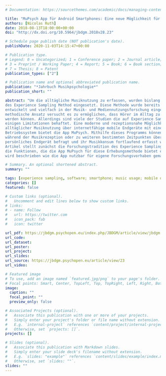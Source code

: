 ```yaml
---
# Documentation: https://sourcethemes.com/academic/docs/managing-content/

title: "MuPsych App für Android Smartphones: Eine neue Möglichkeit für music experience sampling (MuPsych App for Android smartphones: A new approach for music experience sampling)"
authors: [Nicolas Ruth]
date: 2018-08-13T18:00:00+00:00
doi: "http://dx.doi.org/10.5964/jbdgm.2018v28.23"

# Schedule page publish date (NOT publication's date).
publishDate: 2020-11-03T14:15:47+00:00

# Publication type.
# Legend: 0 = Uncategorized; 1 = Conference paper; 2 = Journal article;
# 3 = Preprint / Working Paper; 4 = Report; 5 = Book; 6 = Book section;
# 7 = Thesis; 8 = Patent
publication_types: ["2"]

# Publication name and optional abbreviated publication name.
publication: "*Jahrbuch Musikpsychologie*"
publication_short: ""

abstract: "Um die alltägliche Musiknutzung zu erfassen, wurden bislang verschiedene Ansätze 
des Experience Sampling Method eingesetzt. Diese Methode wurde bereits in den 1980er Jahren 
entwickelt und vielfach in der Musik- und Mediennutzungsforschung eingesetzt. Dieser 
methodische Ansatz versucht es zu ermöglichen, dass Hörer im Alltag zu ihrem Konsum befragt 
werden können. Allerdings sind viele der Studien die auf Experience Sampling beruhen mit 
einigen Limitationen behaftet. Eine moderne und rezeptionsnahe Möglichkeit für die Messung 
alltäglicher Musiknutzung über internetfähige mobile Endgeräte mit einem Android 
Betriebssystem bietet die App MuPsych. Mithilfe dieses Programms können Nutzer direkt 
während der Musikrezeption oder zu weiteren bestimmten Zeitpunkten über ihr eigenes 
persönliches Endgerät befragt und ihr Musikkonsum fortlaufend erfasst werden. Der vorliegende 
Artikel stellt zunächst die Forschungstradition des Experience Sampling kurz dar, um dann auf 
die Funktionen, die die App MuPsych für diese Erhebungsmethode bietet einzugehen. Schließlich 
wird beschrieben wie die App nutzbar für eigene Forschungsvorhaben gemacht werden kann."

# Summary. An optional shortened abstract.
summary: ""

tags: [experience sampling, software; smartphone; music usage; mobile devices]
categories: []
featured: false

# Custom links (optional).
#   Uncomment and edit lines below to show custom links.
# links:
# - name: Follow
#   url: https://twitter.com
#   icon_pack: fab
#   icon: twitter

url_pdf: https://jbdgm.psychopen.eu/index.php/JBDGM/article/view/jbdgm.2018v28.23/e23.pdf
url_code:
url_dataset:
url_poster:
url_project:
url_slides:
url_source: https://jbdgm.psychopen.eu/article/view/23
url_video:

# Featured image
# To use, add an image named `featured.jpg/png` to your page's folder.
# Focal points: Smart, Center, TopLeft, Top, TopRight, Left, Right, BottomLeft, Bottom, BottomRight.
image:
  caption: ""
  focal_point: ""
  preview_only: false

# Associated Projects (optional).
#   Associate this publication with one or more of your projects.
#   Simply enter your project's folder or file name without extension.
#   E.g. `internal-project` references `content/project/internal-project/index.md`.
#   Otherwise, set `projects: []`.
projects: []

# Slides (optional).
#   Associate this publication with Markdown slides.
#   Simply enter your slide deck's filename without extension.
#   E.g. `slides: "example"` references `content/slides/example/index.md`.
#   Otherwise, set `slides: ""`.
slides: ""
---
```

